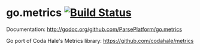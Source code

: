 go.metrics [![Build Status](https://secure.travis-ci.org/ParsePlatform/go.metrics.png)](http://travis-ci.org/ParsePlatform/go.metrics)
==========

Documentation: http://godoc.org/github.com/ParsePlatform/go.metrics

Go port of Coda Hale's Metrics library: https://github.com/codahale/metrics

